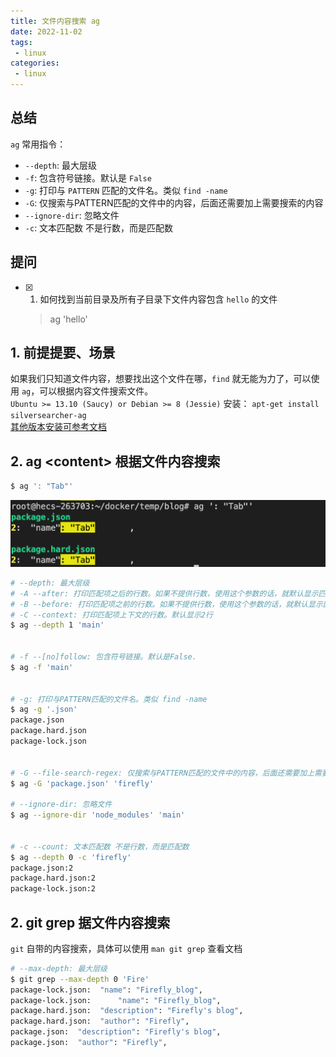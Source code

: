 ```yaml
---
title: 文件内容搜索 ag
date: 2022-11-02
tags:
 - linux
categories: 
 - linux
---
```



## 总结
`ag` 常用指令：
- `--depth`: 最大层级
- `-f`: 包含符号链接。默认是 `False`
- `-g`: 打印与 `PATTERN` 匹配的文件名。类似 `find -name`
- `-G`: 仅搜索与PATTERN匹配的文件中的内容，后面还需要加上需要搜索的内容
- `--ignore-dir`: 忽略文件
- `-c`: 文本匹配数 不是行数，而是匹配数



## 提问
- [x] 1. 如何找到当前目录及所有子目录下文件内容包含 `hello` 的文件
    >  ag 'hello'





## 1. 前提提要、场景
如果我们只知道文件内容，想要找出这个文件在哪，`find` 就无能为力了，可以使用 `ag`，可以根据内容文件搜索文件。          
`Ubuntu >= 13.10 (Saucy) or Debian >= 8 (Jessie)` 安装：
`apt-get install silversearcher-ag`      
[其他版本安装可参考文档](https://github.com/ggreer/the_silver_searcher)



## 2. ag \<content\> 根据文件内容搜索

```sh
$ ag ': "Tab"'
```

![](../assets/1s24.png)


```sh
# --depth: 最大层级 
# -A --after: 打印匹配项之后的行数。如果不提供行数，使用这个参数的话，就默认显示匹配项之后的2行
# -B --before: 打印匹配项之前的行数。如果不提供行数，使用这个参数的话，就默认显示匹配项之前的2行
# -C --context: 打印匹配项上下文的行数。默认显示2行
$ ag --depth 1 'main'


# -f --[no]follow: 包含符号链接。默认是False.
$ ag -f 'main' 


# -g: 打印与PATTERN匹配的文件名。类似 find -name
$ ag -g '.json'
package.json
package.hard.json
package-lock.json


# -G --file-search-regex: 仅搜索与PATTERN匹配的文件中的内容，后面还需要加上需要搜索的内容
$ ag -G 'package.json' 'firefly' 

# --ignore-dir: 忽略文件
$ ag --ignore-dir 'node_modules' 'main' 


# -c --count: 文本匹配数 不是行数，而是匹配数
$ ag --depth 0 -c 'firefly' 
package.json:2
package.hard.json:2
package-lock.json:2
```





## 2. git grep 据文件内容搜索
`git` 自带的内容搜索，具体可以使用 `man git grep` 查看文档
```sh
# --max-depth: 最大层级
$ git grep --max-depth 0 'Fire'
package-lock.json:  "name": "Firefly_blog",
package-lock.json:      "name": "Firefly_blog",
package.hard.json:  "description": "Firefly's blog",
package.hard.json:  "author": "Firefly",
package.json:  "description": "Firefly's blog",
package.json:  "author": "Firefly",
```